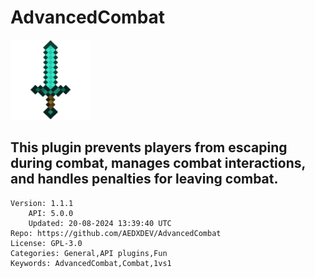 # AdvancedCombat
<img src="https://raw.githubusercontent.com/AEDXDEV/AdvancedCombat/9b4707ca6100e689a4de23bb819edc6d26472159/icon.png" width="128" height="128" />

## This plugin prevents players from escaping during combat, manages combat interactions, and handles penalties for leaving combat.
```properties
Version: 1.1.1
    API: 5.0.0
    Updated: 20-08-2024 13:39:40 UTC
Repo: https://github.com/AEDXDEV/AdvancedCombat
License: GPL-3.0
Categories: General,API plugins,Fun
Keywords: AdvancedCombat,Combat,1vs1
```